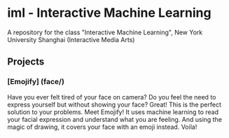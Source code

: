 # iml - Interactive Machine Learning
A repository for the class "Interactive Machine Learning", New York University Shanghai (Interactive Media Arts)

## Projects
### [Emojify] (face/)
Have you ever felt tired of your face on camera? Do you  feel the need to express yourself but without showing your face?
Great! This is the perfect solution to your problems. 
Meet Emojify! It uses machine learning to read your facial expression and understand what you are feeling. And using the magic of drawing, it covers your face with an emoji instead. Voila!
